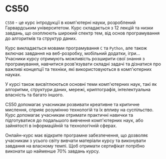 # CS50

`CS50` - це курс інтродукції в комп'ютерні науки, розроблений Гарвардським університетом. Курс складається з 12 лекцій та низки завдань, 
що охоплюють широкий спектр тем, від основ програмування до алгоритмів та структур даних.

Курс викладається мовами програмування `C` та `Python`, але також включає завдання на веб-розробку, мобільний додатки, ігри...  
Учасники курсу отримують можливість розширити свої знання з програмування, навчитися розв'язувати складні задачі 
та дізнатися про важливі концепції та техніки, які використовуються в комп'ютерних науках. 

У курсі також висвітлюються основні теми комп'ютерних наук, такі як алгоритми, структури даних, мережі, 
криптографія, інтелектуальна власність та багато іншого.

CS50 допомагає учасникам розвивати креативне та критичне мислення, сприяє розумінню технологій та їх впливу на суспільство. 
Курс допомагає учасникам отримати практичні навички та підготуватися до подальшого вивчення комп'ютерних наук,
або зайнятості в інформаційній та технологічній сферах.

Онлайн-курс має відкрите програмне забезпечення, що дозволяє учасникам з усього світу вивчати матеріали курсу та виконувати завдання на власному темпі.
Щоб отримати сертифікат потрібно виконати що найменше 70% завдань курсу.   

<!-- 
<details>
  <summary><h2>Про Курс</h2></summary>
  
  `CS50` - це курс інтродукції в комп'ютерні науки, розроблений ***Гарвардським*** університетом. Курс складається з 12 лекцій та низки завдань, 
  що охоплюють широкий спектр тем, від основ програмування до алгоритмів та структур даних.

  Курс викладається мовами програмування `C` та'Python', але також включає завдання на веб-розробку, мобільний додатки, ігри...  
  Учасники курсу отримують можливість розширити свої знання з програмування, навчитися розв'язувати складні задачі 
  та дізнатися про важливі концепції та техніки, які використовуються в комп'ютерних науках. 

  У курсі також висвітлюються основні теми комп'ютерних наук, такі як алгоритми, структури даних, мережі, 
  криптографія, інтелектуальна власність та багато іншого.
  
  CS50 допомагає учасникам розвивати креативне та критичне мислення, сприяє розумінню технологій та їх впливу на суспільство. 
  Курс допомагає учасникам отримати практичні навички та підготуватися до подальшого вивчення комп'ютерних наук,
  або зайнятості в інформаційній та технологічній сферах.

  Онлайн-курс має відкрите програмне забезпечення, що дозволяє учасникам з усього світу вивчати матеріали курсу та виконувати завдання на власному темпі.
  Щоб отримати сертифікат потрібно виконати що найменше 70% завдань курсу.   
</details>
-->

<!--
 <details>
  <summary><h2>Прогрес</h2></summary>  
  ` початок - [05.квітня.23р] `
  - [x] - Тиждень 00 - ` початок: [05.квітня.23р] ` -  ` завершення: [05.квітня.23р] ` -  ` витрачено год: [] `
  - [x] - Тиждень 01 - ` початок: [05.квітня.23р] ` -  ` завершення: [xx.xxxxxx.xxx] ` -  ` витрачено год: [xx] `
  - [x] - Тиждень 02 - ` початок: [05.квітня.23р] ` -  ` завершення: [xx.xxxxxx.xxx] ` -  ` витрачено год: [xx] `
  - [ ] - Тиждень 03 - ` початок: [05.квітня.23р] ` -  ` завершення: [xx.xxxxxx.xxx] ` -  ` витрачено год: [xx] `
  - [ ] - Тиждень 04 - ` початок: [05.квітня.23р] ` -  ` завершення: [xx.xxxxxx.xxx] ` -  ` витрачено год: [xx] `
  - [ ] - Тиждень 05 - ` початок: [05.квітня.23р] ` -  ` завершення: [xx.xxxxxx.xxx] ` -  ` витрачено год: [xx] `
  - [ ] - Тиждень 06 - ` початок: [05.квітня.23р] ` -  ` завершення: [xx.xxxxxx.xxx] ` -  ` витрачено год: [xx] `
  - [ ] - Тиждень 07 - ` початок: [05.квітня.23р] ` -  ` завершення: [xx.xxxxxx.xxx] ` -  ` витрачено год: [xx] `
  - [ ] - Тиждень 08 - ` початок: [05.квітня.23р] ` -  ` завершення: [xx.xxxxxx.xxx] ` -  ` витрачено год: [xx] `
  - [ ] - Тиждень 09 - ` початок: [05.квітня.23р] ` -  ` завершення: [xx.xxxxxx.xxx] ` -  ` витрачено год: [xx] `
  - [ ] - Тиждень 10 - ` початок: [05.квітня.23р] ` -  ` завершення: [xx.xxxxxx.xxx] ` -  ` витрачено год: [xx] `
  - [ ] - Тиждень 11 - ` початок: [05.квітня.23р] ` -  ` завершення: [xx.xxxxxx.xxx] ` -  ` витрачено год: [xx] `
  
  - [ ] - Сертифікат - ` загальна кількість витрачених год: [xx] ` 
  ` завершення - [xx.xxxxxx.xxx] `
</details>
-->

<!-- 
<details>
  <summary><h2></h2></summary> 
</details>
-->

[ comment ]: # 
